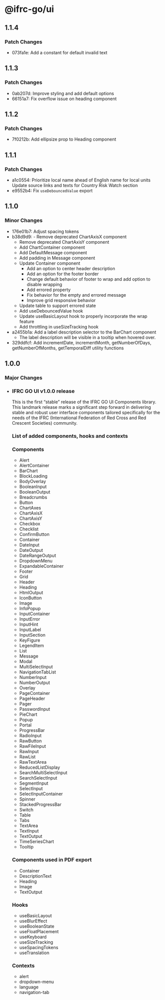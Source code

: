 # @ifrc-go/ui

## 1.1.4

### Patch Changes

- 073fa1e: Add a constant for default invalid text

## 1.1.3

### Patch Changes

- 0ab207d: Improve styling and add default options
- 66151a7: Fix overflow issue on heading component

## 1.1.2

### Patch Changes

- 7f0212b: Add ellipsize prop to Heading component

## 1.1.1

### Patch Changes

- a1c0554: Prioritize local name ahead of English name for local units
  Update source links and texts for Country Risk Watch section
- e9552b4: Fix `useDebouncedValue` export

## 1.1.0

### Minor Changes

- 176e01b7: Adjust spacing tokens
- b38d9d9: - Remove deprecated ChartAxisX component
  - Remove deprecated ChartAxisY component
  - Add ChartContainer component
  - Add DefaultMessage component
  - Add padding in Message component
  - Update Container component
    - Add an option to center header description
    - Add an option for the footer border
    - Change default behavior of footer to wrap and add option to disable wrapping
    - Add errored property
    - Fix behavior for the empty and errored message
    - Improve grid responsive behavior
  - Update table to support errored state
  - Add useDebouncedValue hook
  - Update useBasicLayout hook to properly incorporate the wrap feature
  - Add throttling in useSizeTracking hook
- a2455b1a: Add a label description selector to the BarChart component
  - The label description will be visible in a tooltip when hovered over.
- 329ddfcf: Add incrementDate, incrementMonth, getNumberOfDays, getNumberOfMonths, getTemporalDiff utility functions

## 1.0.0

### Major Changes

- ### IFRC GO UI v1.0.0 release

  This is the first “stable” release of the IFRC GO UI Components library.
  This landmark release marks a significant step forward in delivering
  stable and robust user interface components tailored specifically for
  the needs of the IFRC (International Federation of Red Cross and Red Crescent Societies)
  community.

  ### List of added components, hooks and contexts

  ### Components

  - Alert
  - AlertContainer
  - BarChart
  - BlockLoading
  - BodyOverlay
  - BooleanInput
  - BooleanOutput
  - Breadcrumbs
  - Button
  - ChartAxes
  - ChartAxisX
  - ChartAxisY
  - Checkbox
  - Checklist
  - ConfirmButton
  - Container
  - DateInput
  - DateOutput
  - DateRangeOutput
  - DropdownMenu
  - ExpandableContainer
  - Footer
  - Grid
  - Header
  - Heading
  - HtmlOutput
  - IconButton
  - Image
  - InfoPopup
  - InputContainer
  - InputError
  - InputHint
  - InputLabel
  - InputSection
  - KeyFigure
  - LegendItem
  - List
  - Message
  - Modal
  - MultiSelectInput
  - NavigationTabList
  - NumberInput
  - NumberOutput
  - Overlay
  - PageContainer
  - PageHeader
  - Pager
  - PasswordInput
  - PieChart
  - Popup
  - Portal
  - ProgressBar
  - RadioInput
  - RawButton
  - RawFileInput
  - RawInput
  - RawList
  - RawTextArea
  - ReducedListDisplay
  - SearchMultiSelectInput
  - SearchSelectInput
  - SegmentInput
  - SelectInput
  - SelectInputContainer
  - Spinner
  - StackedProgressBar
  - Switch
  - Table
  - Tabs
  - TextArea
  - TextInput
  - TextOutput
  - TimeSeriesChart
  - Tooltip

  ### Components used in PDF export

  - Container
  - DescriptionText
  - Heading
  - Image
  - TextOutput

  ### Hooks

  - useBasicLayout
  - useBlurEffect
  - useBooleanState
  - useFloatPlacement
  - useKeyboard
  - useSizeTracking
  - useSpacingTokens
  - useTranslation

  ### Contexts

  - alert
  - dropdown-menu
  - language
  - navigation-tab
